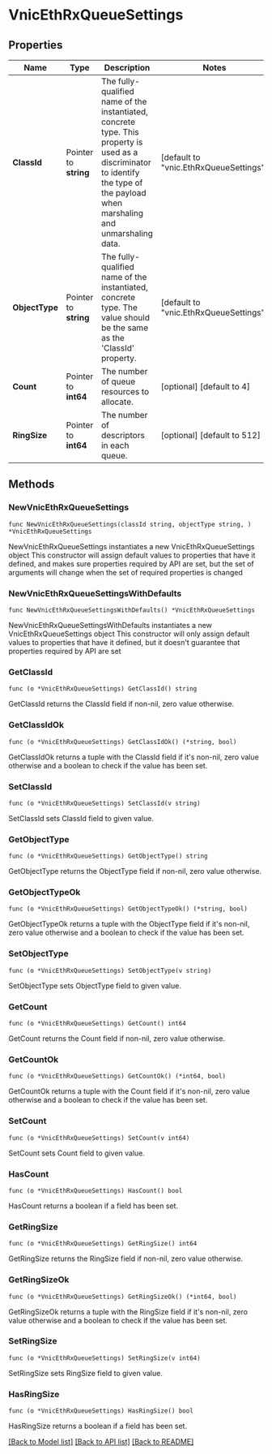# VnicEthRxQueueSettings

## Properties

Name | Type | Description | Notes
------------ | ------------- | ------------- | -------------
**ClassId** | Pointer to **string** | The fully-qualified name of the instantiated, concrete type. This property is used as a discriminator to identify the type of the payload when marshaling and unmarshaling data. | [default to "vnic.EthRxQueueSettings"]
**ObjectType** | Pointer to **string** | The fully-qualified name of the instantiated, concrete type. The value should be the same as the &#39;ClassId&#39; property. | [default to "vnic.EthRxQueueSettings"]
**Count** | Pointer to **int64** | The number of queue resources to allocate. | [optional] [default to 4]
**RingSize** | Pointer to **int64** | The number of descriptors in each queue. | [optional] [default to 512]

## Methods

### NewVnicEthRxQueueSettings

`func NewVnicEthRxQueueSettings(classId string, objectType string, ) *VnicEthRxQueueSettings`

NewVnicEthRxQueueSettings instantiates a new VnicEthRxQueueSettings object
This constructor will assign default values to properties that have it defined,
and makes sure properties required by API are set, but the set of arguments
will change when the set of required properties is changed

### NewVnicEthRxQueueSettingsWithDefaults

`func NewVnicEthRxQueueSettingsWithDefaults() *VnicEthRxQueueSettings`

NewVnicEthRxQueueSettingsWithDefaults instantiates a new VnicEthRxQueueSettings object
This constructor will only assign default values to properties that have it defined,
but it doesn't guarantee that properties required by API are set

### GetClassId

`func (o *VnicEthRxQueueSettings) GetClassId() string`

GetClassId returns the ClassId field if non-nil, zero value otherwise.

### GetClassIdOk

`func (o *VnicEthRxQueueSettings) GetClassIdOk() (*string, bool)`

GetClassIdOk returns a tuple with the ClassId field if it's non-nil, zero value otherwise
and a boolean to check if the value has been set.

### SetClassId

`func (o *VnicEthRxQueueSettings) SetClassId(v string)`

SetClassId sets ClassId field to given value.


### GetObjectType

`func (o *VnicEthRxQueueSettings) GetObjectType() string`

GetObjectType returns the ObjectType field if non-nil, zero value otherwise.

### GetObjectTypeOk

`func (o *VnicEthRxQueueSettings) GetObjectTypeOk() (*string, bool)`

GetObjectTypeOk returns a tuple with the ObjectType field if it's non-nil, zero value otherwise
and a boolean to check if the value has been set.

### SetObjectType

`func (o *VnicEthRxQueueSettings) SetObjectType(v string)`

SetObjectType sets ObjectType field to given value.


### GetCount

`func (o *VnicEthRxQueueSettings) GetCount() int64`

GetCount returns the Count field if non-nil, zero value otherwise.

### GetCountOk

`func (o *VnicEthRxQueueSettings) GetCountOk() (*int64, bool)`

GetCountOk returns a tuple with the Count field if it's non-nil, zero value otherwise
and a boolean to check if the value has been set.

### SetCount

`func (o *VnicEthRxQueueSettings) SetCount(v int64)`

SetCount sets Count field to given value.

### HasCount

`func (o *VnicEthRxQueueSettings) HasCount() bool`

HasCount returns a boolean if a field has been set.

### GetRingSize

`func (o *VnicEthRxQueueSettings) GetRingSize() int64`

GetRingSize returns the RingSize field if non-nil, zero value otherwise.

### GetRingSizeOk

`func (o *VnicEthRxQueueSettings) GetRingSizeOk() (*int64, bool)`

GetRingSizeOk returns a tuple with the RingSize field if it's non-nil, zero value otherwise
and a boolean to check if the value has been set.

### SetRingSize

`func (o *VnicEthRxQueueSettings) SetRingSize(v int64)`

SetRingSize sets RingSize field to given value.

### HasRingSize

`func (o *VnicEthRxQueueSettings) HasRingSize() bool`

HasRingSize returns a boolean if a field has been set.


[[Back to Model list]](../README.md#documentation-for-models) [[Back to API list]](../README.md#documentation-for-api-endpoints) [[Back to README]](../README.md)


